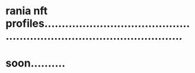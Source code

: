 # rania nft profiles.............................................................................................
# soon..........
